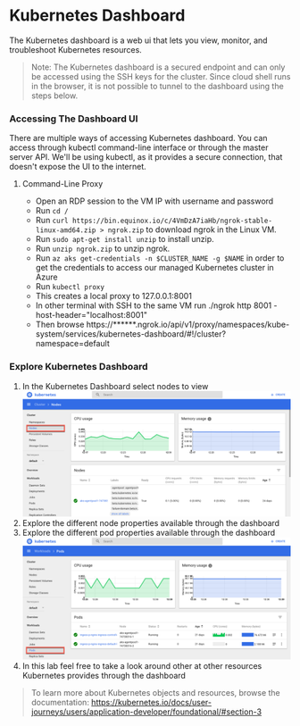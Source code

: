 # Kubernetes Dashboard

The Kubernetes dashboard is a web ui that lets you view, monitor, and troubleshoot Kubernetes resources. 

> Note: The Kubernetes dashboard is a secured endpoint and can only be accessed using the SSH keys for the cluster. Since cloud shell runs in the browser, it is not possible to tunnel to the dashboard using the steps below.

### Accessing The Dashboard UI

There are multiple ways of accessing Kubernetes dashboard. You can access through kubectl command-line interface or through the master server API. We'll be using kubectl, as it provides a secure connection, that doesn't expose the UI to the internet.

1. Command-Line Proxy

    * Open an RDP session to the VM IP with username and password
    * Run ```cd /``` 
    * Run ```curl https://bin.equinox.io/c/4VmDzA7iaHb/ngrok-stable-linux-amd64.zip > ngrok.zip``` to download ngrok in the Linux VM.
    * Run ```sudo apt-get install unzip``` to install unzip.
    * Run ``` unzip ngrok.zip ``` to unzip ngrok.
    * Run ```az aks get-credentials -n $CLUSTER_NAME -g $NAME``` in order to get the credentials to access our managed Kubernetes cluster in Azure
    * Run ```kubectl proxy```
    * This creates a local proxy to 127.0.0.1:8001
    * In other terminal with SSH to the same VM run  ./ngrok http 8001 -host-header="localhost:8001"
    * Then browse  https://******.ngrok.io/api/v1/proxy/namespaces/kube-system/services/kubernetes-dashboard/#!/cluster?namespace=default

### Explore Kubernetes Dashboard

1. In the Kubernetes Dashboard select nodes to view
![](img/ui_nodes.png)
2. Explore the different node properties available through the dashboard
3. Explore the different pod properties available through the dashboard ![](img/ui_pods.png)
4. In this lab feel free to take a look around other at  other resources Kubernetes provides through the dashboard

> To learn more about Kubernetes objects and resources, browse the documentation: <https://kubernetes.io/docs/user-journeys/users/application-developer/foundational/#section-3>
